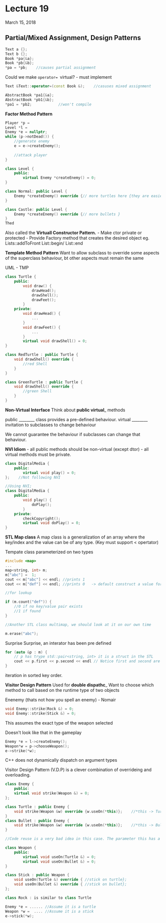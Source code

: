 # Lecture 19
March 15, 2018
## Partial/Mixed Assignment, Design Patterns
```cpp
Text a {};
Text b {};
Book *pa{&a};
Book *pb{&b};
*pa = *pb;    //causes partial assignment
```

Could we make `operator= `virtual?
    - must implement
```cpp
Text &Text::operator=(const Book &);    //casuses mixed assignment
```

```cpp
AbstractBook *pa1{&a};
AbstractBook *pb1{&b};
*pa1 = *pb2;            //won't compile
```



**Factor Method Pattern**

```cpp
Player *p = 
Level *l = 
Enemy *e = nullptr;
while (p->notDead()) {
    //generate enemy
    e = e->createEnemy();
    
    //attack player
}

class Level {
    public:
        virtual Enemy *createEnemy() = 0;
}

class Normal: public Level {
    Enemy *createEnemy() override {// more turtles here {they are easier to kill}}
}

class Castle: public Level {
    Enemy *createEnemy() override {// more bullets }
}
Thed
```

Also called the **Virtuall Constructor Pattern.**
    - Make ctor private or protected
    - Provide Factory method that creates the desired object
    eg. Lists::addToFront
          List::begin/ List::end

**Template Method Pattern**
Want to allow subclass to override some aspects of the superclass behaviour, bt other aspects must remain the same

UML - TMP
```cpp
class Turtle {
    public:
        void draw() {
            drawHead();
            drawShell();
            drawFeet();
        }
    private:
        void drawHead() {
            ...
        }
        void drawFeet() {
            ...
        }
        virtual void drawShell() = 0;
}

class RedTurtle : public Turtle {
    void drawShell() override {
        //red Shell
    }
}

class GreenTurtle : public Turtle {
    void drawShell() override {
        //green Shell
    }
}
```

**Non-Virtual Interface**
Think about __public virtual___ methods

public  ________  class provides a pre-defined behaviour.
virtual  ________ invitation to subclasses to change behaviour

We cannot guarantee the behaviour if subclasses can change that behaviour.

**NVI Idiom**
    - all public methods should be non-virtual (except dtor)
    - all virtual methods must be private.

```cpp
class DigitalMedia {
    public:
        virtual void play() = 0;
};    //Not following NVI

//Using NVI;
class DigitalMedia {
    public:
        void play() {
            doPlay();
        }
    private:
        checkCopyright();
        virtual void doPlay() = 0;
}
```

**STL Map class**
A map class is a generalization of an array where the key/index and the value can be of any type. (Key must support < opertator)

Tempate class parameterized on two types

```cpp
#include <map>
...
map<string, int> m;
m["abc"] =  1;
cout << m["abc"] << endl; //prints 1
cout << m["def"] << endl; //prints 0   -> default construct a value for the key "def"

//for lookup

if (m.count("def")) {
    //0 if no key/value pair exists
    //1 if found
}

//Another STL class multimap, we should look at it on our own time

m.erase("abc");
```

Surprise Surprise, an interator has been pre defined 

```cpp
for (auto &p : m) {
    // p has trype std::pair<string, int> it is a struct in the STL
    cout << p.first << p.second << endl // Notice first and second are fields not methods.
}
```

iteration in sorted key order.

**Visitor Design Pattern**
Used for __double dispathc___
Want to choose which method to call based on the runtime type of two objects

Enenemy (thats not how you spell an enemy) - Nomair
```cpp
void Enemy::strike(Rock &) = 0;
void Enemy::strike(Stick &) = 0;
```

This assumes the exact type of the weapon selected

Doesn't look like that in the gameplay
```cpp
Enemy *e = l->createEnemy();
Weapon*w = p->chooseWeapon();
e->strike(*w);
```
C++ does not dynamically dispatch on argument types

Visitor Design Pattern (V.D.P) is a clever combination of overrideing and overloading.
```cpp
class Enemy {
    public:
    virtual void strike(Weapon &) = 0;
};

class Turtle : public Enemy {
    void strike(Weapon &w) override {w.useOn(*this)};    //*this -> Turtle
}
class Bullet : public Enemy {
    void strike(Weapon &w) override {w.useOn(*this)};    //*this -> Bullet
}

//Code reuse is a very bad idea in this case. The parameter this has a known type

class Weapon {
    public:
        virtual void useOn(Turtle &) = 0;
        virtual void useOn(Bullet &) = 0;
}

class Stick : public Weapon {
    void useOn(Turtle &) override { //stick on turtle};
    void useOn(Bullet &) override { //stick on bullet};
};

class Rock : is similar to class Turtle
```

```cpp
Enemy *e = ...... //Assume it is a turtle
Weapon *w =  .... //Assume it is a stick
e->stick(*w);
```
